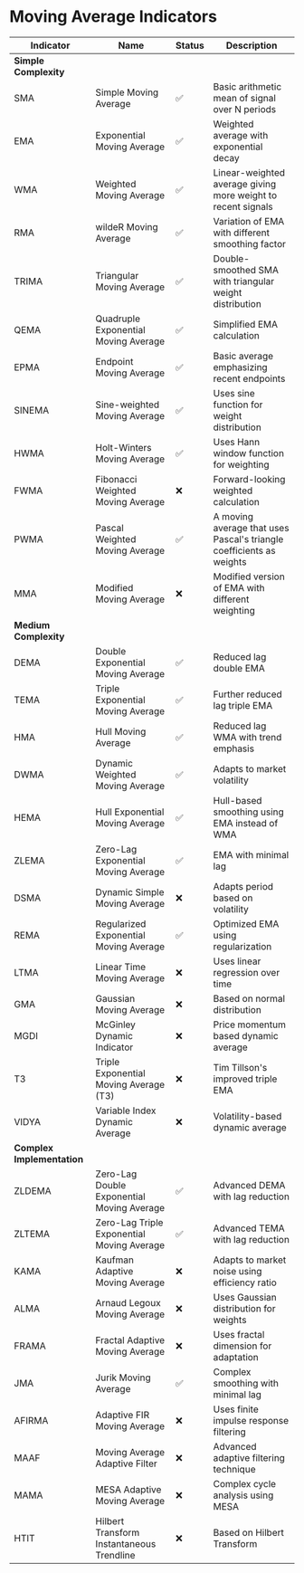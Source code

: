 # Moving Average Indicators

| Indicator | Name | Status | Description |
|-----------|------|--------|-------------|
| **Simple Complexity** |||
| SMA | Simple Moving Average | ✅ | Basic arithmetic mean of signal over N periods |
| EMA | Exponential Moving Average | ✅ | Weighted average with exponential decay |
| WMA | Weighted Moving Average | ✅ | Linear-weighted average giving more weight to recent signals |
| RMA | wildeR Moving Average | ✅ | Variation of EMA with different smoothing factor |
| TRIMA | Triangular Moving Average | ✅ | Double-smoothed SMA with triangular weight distribution |
| QEMA | Quadruple Exponential Moving Average | ✅ | Simplified EMA calculation |
| EPMA | Endpoint Moving Average | ✅ | Basic average emphasizing recent endpoints |
| SINEMA | Sine-weighted Moving Average | ✅ | Uses sine function for weight distribution |
| HWMA |Holt-Winters Moving Average | ✅ | Uses Hann window function for weighting |
| FWMA | Fibonacci Weighted Moving Average | ❌ | Forward-looking weighted calculation |
| PWMA | Pascal Weighted Moving Average | ✅ | A moving average that uses Pascal's triangle coefficients as weights |
| MMA | Modified Moving Average | ❌ | Modified version of EMA with different weighting |
| **Medium Complexity** |||
| DEMA | Double Exponential Moving Average | ✅ | Reduced lag double EMA |
| TEMA | Triple Exponential Moving Average | ✅ | Further reduced lag triple EMA |
| HMA | Hull Moving Average | ✅ | Reduced lag WMA with trend emphasis |
| DWMA | Dynamic Weighted Moving Average | ✅ | Adapts to market volatility |
| HEMA | Hull Exponential Moving Average | ✅ | Hull-based smoothing using EMA instead of WMA |
| ZLEMA | Zero-Lag Exponential Moving Average | ✅ | EMA with minimal lag |
| DSMA | Dynamic Simple Moving Average | ❌ | Adapts period based on volatility |
| REMA | Regularized Exponential Moving Average | ✅ | Optimized EMA using regularization |
| LTMA | Linear Time Moving Average | ❌ | Uses linear regression over time |
| GMA | Gaussian Moving Average | ❌ | Based on normal distribution |
| MGDI | McGinley Dynamic Indicator | ❌ | Price momentum based dynamic average |
| T3 | Triple Exponential Moving Average (T3) | ❌ | Tim Tillson's improved triple EMA |
| VIDYA | Variable Index Dynamic Average | ❌ | Volatility-based dynamic average |
| **Complex Implementation** |||
| ZLDEMA | Zero-Lag Double Exponential Moving Average | ✅ | Advanced DEMA with lag reduction |
| ZLTEMA | Zero-Lag Triple Exponential Moving Average | ✅ | Advanced TEMA with lag reduction |
| KAMA | Kaufman Adaptive Moving Average | ❌ | Adapts to market noise using efficiency ratio |
| ALMA | Arnaud Legoux Moving Average | ❌ | Uses Gaussian distribution for weights |
| FRAMA | Fractal Adaptive Moving Average | ❌ | Uses fractal dimension for adaptation |
| JMA | Jurik Moving Average | ✅ | Complex smoothing with minimal lag |
| AFIRMA | Adaptive FIR Moving Average | ❌ | Uses finite impulse response filtering |
| MAAF | Moving Average Adaptive Filter | ❌ | Advanced adaptive filtering technique |
| MAMA | MESA Adaptive Moving Average | ❌ | Complex cycle analysis using MESA |
| HTIT | Hilbert Transform Instantaneous Trendline | ❌ | Based on Hilbert Transform |
